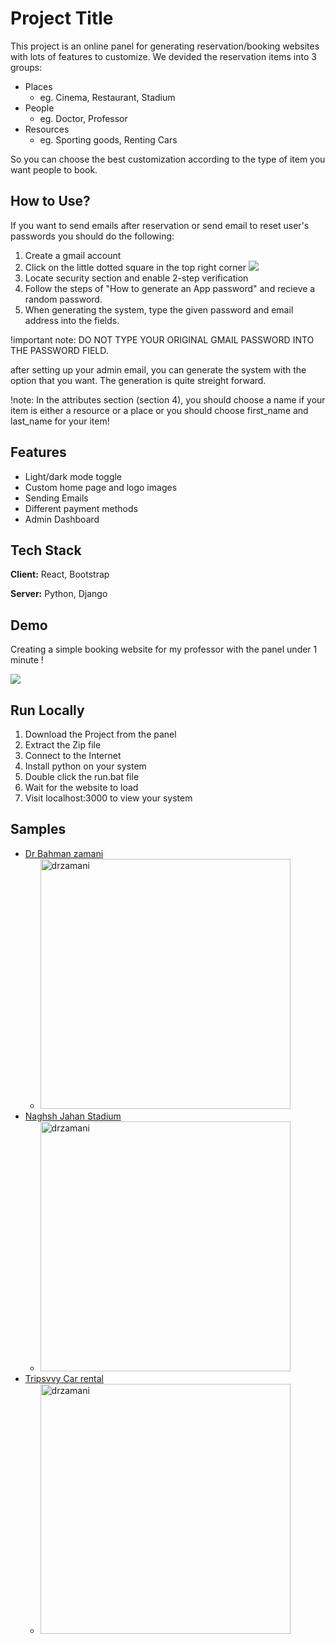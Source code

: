 
# Project Title

This project is an online panel for generating reservation/booking websites with lots of features to customize.
We devided the reservation items into 3 groups:
 - Places 
    - eg. Cinema, Restaurant, Stadium
 - People 
    - eg. Doctor, Professor
 - Resources
    - eg. Sporting goods, Renting Cars

So you can choose the best customization according to the type of item you want people to book.



## How to Use?

If you want to send emails after reservation or send email to reset user's passwords you should do the following:
 1. Create a gmail account
 2. Click on the little dotted square in the top right corner
![](https://github.com/mohPYdev/RESGEN/blob/main/statics/gmail.png)
 3. Locate security section and enable 2-step verification
 4. Follow the steps of "How to generate an App password" and recieve a random password.
 5. When generating the system, type the given password and email address into the fields.
 
 !important note: DO NOT TYPE YOUR ORIGINAL GMAIL PASSWORD INTO THE PASSWORD FIELD.
 
after setting up your admin email, you can generate the system with the option that you want. The generation is quite streight forward.

!note: In the attributes section (section 4), you should choose a name if your item is either a resource or a place or you should choose first_name and last_name for your item!


## Features

- Light/dark mode toggle
- Custom home page and logo images
- Sending Emails
- Different payment methods
- Admin Dashboard



## Tech Stack

**Client:** React, Bootstrap

**Server:** Python, Django


## Demo

Creating a simple booking website for my professor with the panel under 1 minute !

![](https://github.com/mohPYdev/RESGEN/blob/main/statics/demo2.gif)



## Run Locally

1. Download the Project from the panel
2. Extract the Zip file
3. Connect to the Internet
4. Install python on your system
5. Double click the run.bat file
6. Wait for the website to load
7. Visit localhost:3000 to view your system



## Samples
- [Dr Bahman zamani](https://github.com/mohPYdev/RESGEN/tree/main/Samples/DrBahmanZamani)
     - <img src="https://github.com/mohPYdev/RESGEN/blob/main/statics/dr%20zamani%20img.png" alt="drzamani" width="400"/>
- [Naghsh Jahan Stadium](https://github.com/mohPYdev/RESGEN/tree/main/Samples/Naghsh%20Jahan%20Stadium)
     - <img src="https://github.com/mohPYdev/RESGEN/blob/main/statics/naghsh%20img.png" alt="drzamani" width="400"/>
- [Tripsvvy Car rental](https://github.com/mohPYdev/RESGEN/tree/main/Samples/Tripsvvy%20Car%20rental)
     - <img src="https://github.com/mohPYdev/RESGEN/blob/main/statics/car%20img.png" alt="drzamani" width="400"/>


